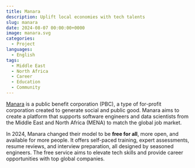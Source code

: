 ```yaml
---
title: Manara
description: Uplift local economies with tech talents
slug: manara
date: 2024-08-07 00:00:00+0000
image: manara.svg
categories:
  - Project
languages:
  - English
tags:
  - Middle East
  - North Africa
  - Career
  - Education
  - Community
---
```


[Manara](https://manara.tech/) is a public benefit corporation (PBC), a type of for-profit corporation created to generate social and public good. Manara aims to create a platform that supports software engineers and data scientists from the Middle East and North Africa (MENA) to match the global job market.

In 2024, Manara changed their model to be **free for all**, more open, and available for more people. It offers self-paced training, expert assessments, resume reviews, and interview preparation, all designed by seasoned engineers. The free service aims to elevate tech skills and provide career opportunities with top global companies.
